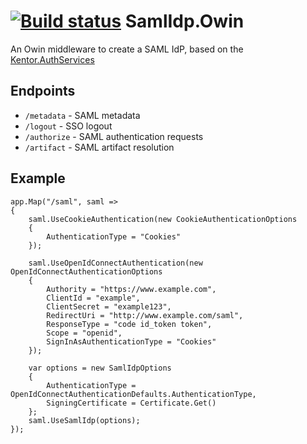 [![Build status](https://ci.appveyor.com/api/projects/status/0dmw9ob2l5bd9ck2?svg=true)](https://ci.appveyor.com/project/tgardner/samlidp-owin)
SamlIdp.Owin
=============

An Owin middleware to create a SAML IdP, based on the [Kentor.AuthServices](https://github.com/KentorIT/authservices)

## Endpoints
* `/metadata` - SAML metadata
* `/logout` - SSO logout
* `/authorize` - SAML authentication requests
* `/artifact` - SAML artifact resolution

## Example
```
app.Map("/saml", saml =>
{
    saml.UseCookieAuthentication(new CookieAuthenticationOptions
    {
        AuthenticationType = "Cookies"
    });

    saml.UseOpenIdConnectAuthentication(new OpenIdConnectAuthenticationOptions
    {
        Authority = "https://www.example.com",
        ClientId = "example",
        ClientSecret = "example123",
        RedirectUri = "http://www.example.com/saml",
        ResponseType = "code id_token token",
        Scope = "openid",
        SignInAsAuthenticationType = "Cookies"
    });

    var options = new SamlIdpOptions
    {
        AuthenticationType = OpenIdConnectAuthenticationDefaults.AuthenticationType,
        SigningCertificate = Certificate.Get()
    };
    saml.UseSamlIdp(options);
});
```
